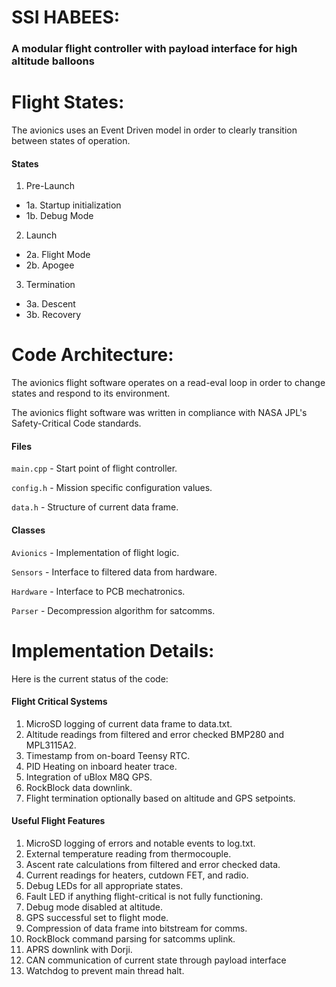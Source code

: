 # SSI HABEES:
### A modular flight controller with payload interface for high altitude balloons

# Flight States:
The avionics uses an Event Driven model in order to clearly transition between states of operation.

#### States
1. Pre-Launch  
 - 1a. Startup initialization
 - 1b. Debug Mode
2. Launch
 - 2a. Flight Mode
 - 2b. Apogee
3. Termination
 - 3a. Descent
 - 3b. Recovery

# Code Architecture:
The avionics flight software operates on a read-eval loop in order to change states and respond to its environment.

The avionics flight software was written in compliance with NASA JPL's  Safety-Critical Code standards.

#### Files
`main.cpp` - Start point of flight controller.

`config.h` - Mission specific configuration values.

`data.h` - Structure of current data frame.

#### Classes
`Avionics` - Implementation of flight logic.

`Sensors` - Interface to filtered data from hardware.

`Hardware` - Interface to PCB mechatronics.

`Parser` - Decompression algorithm for satcomms.

# Implementation Details:
Here is the current status of the code:

#### Flight Critical Systems
1. MicroSD logging of current data frame to data.txt.
2. Altitude readings from filtered and error checked BMP280 and MPL3115A2.
3. Timestamp from on-board Teensy RTC.
4. PID Heating on inboard heater trace.
5. Integration of uBlox M8Q GPS.
6. RockBlock data downlink.
7. Flight termination optionally based on altitude and GPS setpoints.

#### Useful Flight Features
1. MicroSD logging of errors and notable events to log.txt.
2. External temperature reading from thermocouple.
3. Ascent rate calculations from filtered and error checked data.
4. Current readings for heaters, cutdown FET, and radio.
5. Debug LEDs for all appropriate states.
6. Fault LED if anything flight-critical is not fully functioning.
7. Debug mode disabled at altitude.
8. GPS successful set to flight mode.
9. Compression of data frame into bitstream for comms.
10. RockBlock command parsing for satcomms uplink.
11. APRS downlink with Dorji.
12. CAN communication of current state through payload interface
13. Watchdog to prevent main thread halt.
